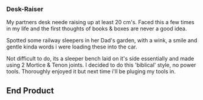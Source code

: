 
### Desk-Raiser

My partners desk neede raising up at least 20 cm's. Faced this a few times in my life and the first thoughts of books & boxes are never a good idea.

Spotted some railway sleepers in her Dad's garden, with a wink, a smile and gentle kinda words i were loading these into the car.

Not difficult to do, its a sleeper bench laid on it's side essentially and made using 2 Mortice & Tenon joints. I decided to do this 'biblical' style, no power tools. Thoroughly enjoyed it but next time i'll be pluging my tools in.

## End Product

